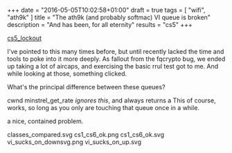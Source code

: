 +++
date = "2016-05-05T10:02:58+01:00"
draft = true
tags = [ "wifi", "ath9k" ]
title = "The ath9k (and probably softmac) VI queue is broken"
description = "And has been, for all eternity"
results = "cs5"
+++

[cs5_lockout](cs5_lockout)

I've pointed to this many times before, but until recently lacked
the time and tools to poke into it more deeply. As fallout from the 
fqcrypto bug, we ended up taking a lot of aircaps, and exercising
the basic rrul test got to me. And while looking at those, something
clicked.

What's the principal difference between these queues?

cwnd
minstrel_get_rate *ignores this*, and always returns a 
This of course, works, so long as you only are touching that queue
once in a while.

a nice, contained problem.

classes_compared.svg  cs1_cs6_ok.png  cs1_cs6_ok.svg  vi_sucks_on_downsvg.png  vi_sucks_on_up.svg



